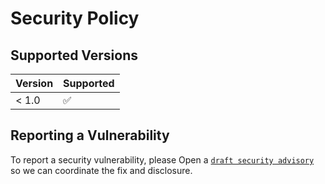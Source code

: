 # Security Policy

## Supported Versions

| Version | Supported          |
| ------- | ------------------ |
| < 1.0   | :white_check_mark: |

## Reporting a Vulnerability

To report a security vulnerability, please Open a [`draft security advisory`](https://github.com/nivseb/php-mock-server-connector/security/advisories/new)
so we can coordinate the fix and disclosure.
